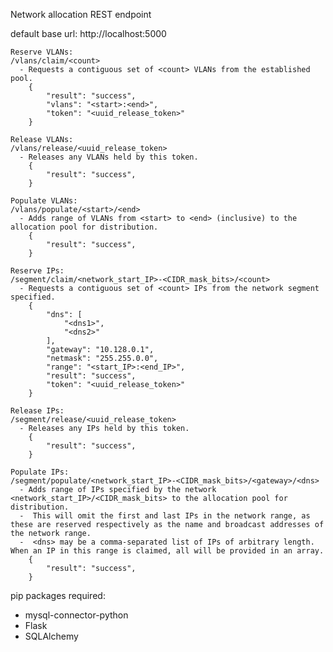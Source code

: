 Network allocation REST endpoint

default base url: http://localhost:5000
    
    Reserve VLANs:
    /vlans/claim/<count>
      - Requests a contiguous set of <count> VLANs from the established pool.
        {
            "result": "success",
            "vlans": "<start>:<end>",
            "token": "<uuid_release_token>"
        }

    Release VLANs:
    /vlans/release/<uuid_release_token>
      - Releases any VLANs held by this token.
        {
            "result": "success",
        }

    Populate VLANs:
    /vlans/populate/<start>/<end>
      - Adds range of VLANs from <start> to <end> (inclusive) to the allocation pool for distribution.
        {
            "result": "success",
        }

    Reserve IPs:
    /segment/claim/<network_start_IP>-<CIDR_mask_bits>/<count>
      - Requests a contiguous set of <count> IPs from the network segment specified.
        {
            "dns": [
                "<dns1>",
                "<dns2>"
            ],
            "gateway": "10.128.0.1",
            "netmask": "255.255.0.0",
            "range": "<start_IP>:<end_IP>",
            "result": "success",
            "token": "<uuid_release_token>"
        }

    Release IPs:
    /segment/release/<uuid_release_token>
      - Releases any IPs held by this token.
        {
            "result": "success",
        }

    Populate IPs:
    /segment/populate/<network_start_IP>-<CIDR_mask_bits>/<gateway>/<dns>
      - Adds range of IPs specified by the network <network_start_IP>/<CIDR_mask_bits> to the allocation pool for distribution.
      -  This will omit the first and last IPs in the network range, as these are reserved respectively as the name and broadcast addresses of the network range.
      -  <dns> may be a comma-separated list of IPs of arbitrary length.  When an IP in this range is claimed, all will be provided in an array.
        {
            "result": "success",
        }


        
pip packages required:
- mysql-connector-python
- Flask
- SQLAlchemy


